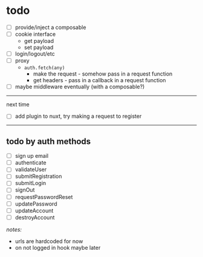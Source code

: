# todo

- [ ] provide/inject a composable
- [ ] cookie interface
  - get payload
  - set payload
- [ ] login/logout/etc
- [ ] proxy
  - `auth.fetch(any)`
    - make the request - somehow pass in a request function
    - get headers - pass in a callback in a request function
- [ ] maybe middleware eventually (with a composable?)

---

next time

- [ ] add plugin to nuxt, try making a request to register

---

## todo by auth methods

- [ ] sign up email
- [ ] authenticate
- [ ] validateUser
- [ ] submitRegistration
- [ ] submitLogin
- [ ] signOut
- [ ] requestPasswordReset
- [ ] updatePassword
- [ ] updateAccount
- [ ] destroyAccount

_notes:_

- urls are hardcoded for now
- on not logged in hook maybe later
